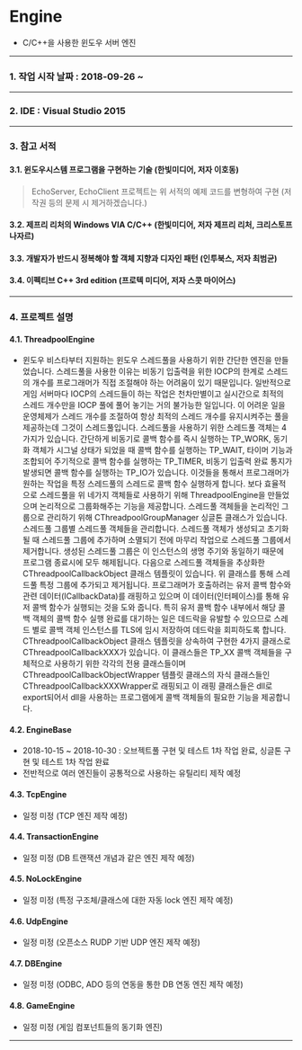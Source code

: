 # Engine
* C/C++을 사용한 윈도우 서버 엔진
****
### 1. 작업 시작 날짜 : 2018-09-26 ~
****
### 2. IDE : Visual Studio 2015
****
### 3. 참고 서적
#### 3.1. 윈도우시스템 프로그램을 구현하는 기술 (한빛미디어, 저자 이호동)
> EchoServer, EchoClient 프로젝트는 위 서적의 예제 코드를 변형하여 구현 (저작권 등의 문제 시 제거하겠습니다.)
#### 3.2. 제프리 리처의 Windows VIA C/C++ (한빛미디어, 저자 제프리 리처, 크리스토프 나자르)
#### 3.3. 개발자가 반드시 정복해야 할 객체 지향과 디자인 패턴 (인투북스, 저자 최범균)
#### 3.4. 이펙티브 C++ 3rd edition (프로텍 미디어, 저자 스콧 마이어스)
****
### 4. 프로젝트 설명
#### 4.1. ThreadpoolEngine
*  윈도우 비스타부터 지원하는 윈도우 스레드풀을 사용하기 위한 간단한 엔진을 만들었습니다. 스레드풀을 사용한 이유는 비동기 입출력을 위한 IOCP의 한계로 스레드의 개수를 프로그래머가 직접 조절해야 하는 어려움이 있기 때문입니다. 일반적으로 게임 서버마다 IOCP의 스레드들이 하는 작업은 천차만별이고 실시간으로 최적의 스레드 개수만을 IOCP 풀에 풀어 놓기는 거의 불가능한 일입니다. 이 어려운 일을 운영체제가 스레드 개수를 조절하여 항상 최적의 스레드 개수를 유지시켜주는 풀을 제공하는데 그것이 스레드풀입니다.
 스레드풀을 사용하기 위한 스레드풀 객체는 4가지가 있습니다. 간단하게 비동기로 콜백 함수를 즉시 실행하는 TP_WORK, 동기화 객체가 시그널 상태가 되었을 때 콜백 함수를 실행하는 TP_WAIT, 타이머 기능과 조합되어 주기적으로 콜백 함수를 실행하는 TP_TIMER, 비동기 입출력 완료 통지가 발생되면 콜백 함수를 실행하는 TP_IO가 있습니다. 이것들을 통해서 프로그래머가 원하는 작업을 특정 스레드풀의 스레드로 콜백 함수 실행하게 합니다. 보다 효율적으로 스레드풀을 위 네가지 객체들로 사용하기 위해 ThreadpoolEngine을 만들었으며 논리적으로 그룹화해주는 기능을 제공합니다.
 스레드풀 객체들을 논리적인 그룹으로 관리하기 위해 CThreadpoolGroupManager 싱글톤 클래스가 있습니다. 스레드풀 그룹별 스레드풀 객체들을 관리합니다. 스레드풀 객체가 생성되고 초기화될 때 스레드풀 그룹에 추가하며 소멸되기 전에 마무리 작업으로 스레드풀 그룹에서 제거합니다. 생성된 스레드풀 그룹은 이 인스턴스의 생명 주기와 동일하기 때문에 프로그램 종료시에 모두 해제됩니다.
 다음으로 스레드풀 객체들을 추상화한 CThreadpoolCallbackObject 클래스 템플릿이 있습니다. 위 클래스를 통해 스레드풀 특정 그룹에 추가되고 제거됩니다. 프로그래머가 호출하려는 유저 콜백 함수와 관련 데이터(ICallbackData)를 래핑하고 있으며 이 데이터(인터페이스)를 통해 유저 콜백 함수가 실행되는 것을 도와 줍니다. 특히 유저 콜백 함수 내부에서 해당 콜백 객체의 콜백 함수 실행 완료를 대기하는 일은 데드락을 유발할 수 있으므로 스레드 별로 콜백 객체 인스턴스를 TLS에 임시 저장하여 데드락을 회피하도록 합니다.
 CThreadpoolCallbackObject 클래스 템플릿을 상속하여 구현한 4가지 클래스로 CThreadpoolCallbackXXX가 있습니다. 이 클래스들은 TP_XX 콜백 객체들을 구체적으로 사용하기 위한 각각의 전용 클래스들이며 CThreadpoolCallbackObjectWrapper 템플릿 클래스의 자식 클래스들인 CThreadpoolCallbackXXXWrapper로 래핑되고 이 래핑 클래스들은 dll로 export되어서 dll을 사용하는 프로그램에게 콜백 객체들의 필요한 기능을 제공합니다.
#### 4.2. EngineBase
* 2018-10-15 ~ 2018-10-30 : 오브젝트풀 구현 및 테스트 1차 작업 완료, 싱글톤 구현 및 테스트 1차 작업 완료
* 전반적으로 여러 엔진들이 공통적으로 사용하는 유틸리티 제작 예정
#### 4.3. TcpEngine
* 일정 미정 (TCP 엔진 제작 예정)
#### 4.4. TransactionEngine
* 일정 미정 (DB 트랜잭션 개념과 같은 엔진 제작 예정)
#### 4.5. NoLockEngine
* 일정 미정 (특정 구조체/클래스에 대한 자동 lock 엔진 제작 예정)
#### 4.6. UdpEngine
* 일정 미정 (오픈소스 RUDP 기반 UDP 엔진 제작 예정)
#### 4.7. DBEngine
* 일정 미정 (ODBC, ADO 등의 연동을 통한 DB 연동 엔진 제작 예정)
#### 4.8. GameEngine
* 일정 미정 (게임 컴포넌트들의 동기화 엔진)
****
